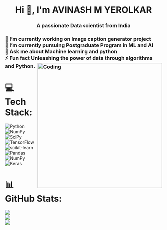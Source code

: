 <h1 align="center">Hi 👋, I'm AVINASH M YEROLKAR</h1>
<h3 align="center">A passionate Data scientist from India</h3>

<h3 💫 About Me: </h3>
🔭 I’m currently working on Image caption generator project<br>🌱 I’m currently pursuing Postgraduate Program in ML and AI<br>💬 Ask me about Machine learning and python<br>⚡ Fun fact Unleashing the power of data through algorithms and Python.

<img align="right" alt="Coding" width="400" src="https://cdn.dribbble.com/users/1162077/screenshots/3848914/programmer.gif">

# 💻 Tech Stack:
![Python](https://img.shields.io/badge/python-3670A0?style=for-the-badge&logo=python&logoColor=ffdd54) ![NumPy](https://img.shields.io/badge/numpy-%23013243.svg?style=for-the-badge&logo=numpy&logoColor=white) ![SciPy](https://img.shields.io/badge/SciPy-%230C55A5.svg?style=for-the-badge&logo=scipy&logoColor=%white) ![TensorFlow](https://img.shields.io/badge/TensorFlow-%23FF6F00.svg?style=for-the-badge&logo=TensorFlow&logoColor=white) ![scikit-learn](https://img.shields.io/badge/scikit--learn-%23F7931E.svg?style=for-the-badge&logo=scikit-learn&logoColor=white) ![Pandas](https://img.shields.io/badge/pandas-%23150458.svg?style=for-the-badge&logo=pandas&logoColor=white) ![NumPy](https://img.shields.io/badge/numpy-%23013243.svg?style=for-the-badge&logo=numpy&logoColor=white) ![Keras](https://img.shields.io/badge/Keras-%23D00000.svg?style=for-the-badge&logo=Keras&logoColor=white)
# 📊 GitHub Stats:
![](https://github-readme-stats.vercel.app/api?username=avinashmyerolkar&theme=gruvbox&hide_border=false&include_all_commits=true&count_private=false)<br/>
![](https://github-readme-streak-stats.herokuapp.com/?user=avinashmyerolkar&theme=gruvbox&hide_border=false)<br/>
![](https://github-readme-stats.vercel.app/api/top-langs/?username=avinashmyerolkar&theme=gruvbox&hide_border=false&include_all_commits=true&count_private=false&layout=compact)



<!-- Proudly created with GPRM ( https://gprm.itsvg.in ) -->
